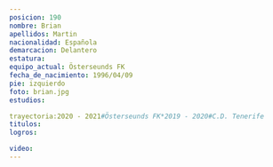 ```yaml
---
posicion: 190
nombre: Brian
apellidos: Martin
nacionalidad: Española
demarcacion: Delantero
estatura: 
equipo_actual: Österseunds FK
fecha_de_nacimiento: 1996/04/09
pie: izquierdo
foto: brian.jpg
estudios: 

trayectoria:2020 - 2021#Österseunds FK*2019 - 2020#C.D. Tenerife
titulos:
logros:

video:
---
```

